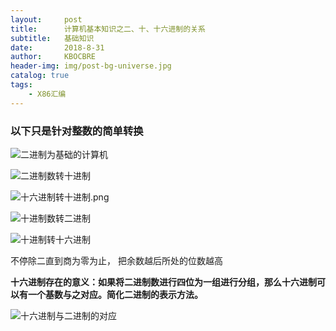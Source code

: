 ```yaml
---
layout:     post
title:      计算机基本知识之二、十、十六进制的关系
subtitle:   基础知识
date:       2018-8-31
author:     KBOCBRE
header-img: img/post-bg-universe.jpg
catalog: true
tags:
    - X86汇编
---
```




### 以下只是针对整数的简单转换

![二进制为基础的计算机](https://upload-images.jianshu.io/upload_images/8053423-c29a88fc52012237.png?imageMogr2/auto-orient/strip%7CimageView2/2/w/1240)


![二进制数转十进制](https://upload-images.jianshu.io/upload_images/8053423-d64c27b8470e4140.png?imageMogr2/auto-orient/strip%7CimageView2/2/w/1240)

![十六进制转十进制.png](https://upload-images.jianshu.io/upload_images/8053423-6ace98b1cb8e977a.png?imageMogr2/auto-orient/strip%7CimageView2/2/w/1240)

![十进制数转二进制](https://upload-images.jianshu.io/upload_images/8053423-851179df2ae6e351.png?imageMogr2/auto-orient/strip%7CimageView2/2/w/1240)

![十进制转十六进制](https://upload-images.jianshu.io/upload_images/8053423-1068274e07c7b4de.png?imageMogr2/auto-orient/strip%7CimageView2/2/w/1240)


不停除二直到商为零为止， 把余数越后所处的位数越高

**十六进制存在的意义：如果将二进制数进行四位为一组进行分组，那么十六进制可以有一个基数与之对应。简化二进制的表示方法。**

![十六进制与二进制的对应](https://upload-images.jianshu.io/upload_images/8053423-8b64cf88d4813554.png?imageMogr2/auto-orient/strip%7CimageView2/2/w/1240)
